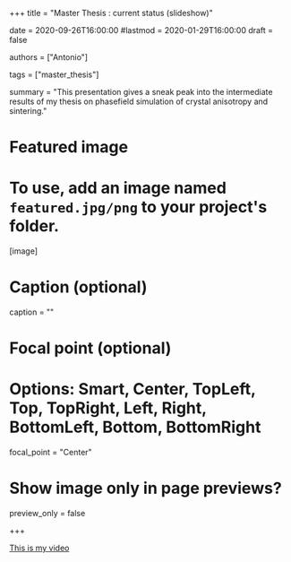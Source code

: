 
+++
title = "Master Thesis : current status (slideshow)"

date = 2020-09-26T16:00:00
#lastmod = 2020-01-29T16:00:00
draft = false

authors = ["Antonio"]

tags = ["master_thesis"]

summary = "This presentation gives a sneak peak into the intermediate results of my thesis on phasefield simulation of crystal anisotropy and sintering."


# Featured image
# To use, add an image named `featured.jpg/png` to your project's folder. 
[image]
  # Caption (optional)
  caption = ""

  # Focal point (optional)
  # Options: Smart, Center, TopLeft, Top, TopRight, Left, Right, BottomLeft, Bottom, BottomRight
  focal_point = "Center"

  # Show image only in page previews?
  preview_only = false
  
+++

[This is my video](vidodo.mp4)




 

